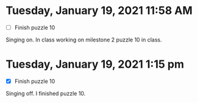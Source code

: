 # Tuesday, January 19, 2021 11:58 AM
- [ ] Finish puzzle 10 

Singing on. In class working on milestone 2 puzzle 10 in class. 

# Tuesday, January 19, 2021 1:15 pm
- [x] Finish puzzle 10 

Singing off. I finished puzzle 10. 

